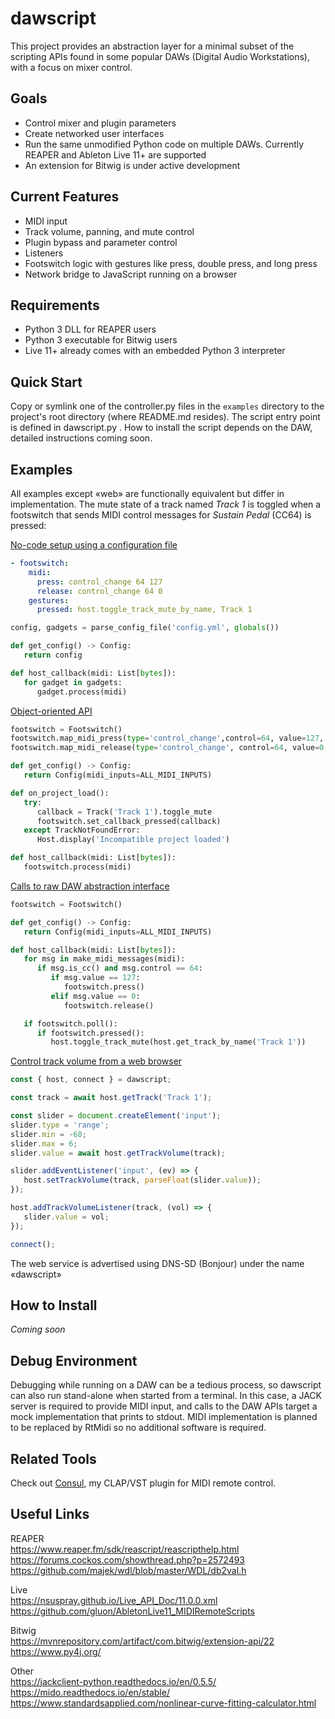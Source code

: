 dawscript
=========
This project provides an abstraction layer for a minimal subset of the scripting
APIs found in some popular DAWs (Digital Audio Workstations), with a focus on
mixer control.

Goals
-----
- Control mixer and plugin parameters
- Create networked user interfaces
- Run the same unmodified Python code on multiple DAWs. Currently REAPER and
 Ableton Live 11+ are supported
- An extension for Bitwig is under active development

Current Features
----------------
- MIDI input
- Track volume, panning, and mute control
- Plugin bypass and parameter control
- Listeners
- Footswitch logic with gestures like press, double press, and long press
- Network bridge to JavaScript running on a browser

Requirements
------------
- Python 3 DLL for REAPER users
- Python 3 executable for Bitwig users
- Live 11+ already comes with an embedded Python 3 interpreter

Quick Start
-----------
Copy or symlink one of the controller.py files in the `examples` directory to
the project's root directory (where README.md resides). The script entry point
is defined in dawscript.py . How to install the script depends on the DAW,
detailed instructions coming soon.

Examples
--------
All examples except «web» are functionally equivalent but differ in
implementation. The mute state of a track named *Track 1* is toggled when a
footswitch that sends MIDI control messages for *Sustain Pedal* (CC64)
is pressed:

[No-code setup using a configuration file](https://github.com/lucianoiam/dawscript/blob/master/examples/config_file/config.yml)
```yaml
- footswitch:
    midi:
      press: control_change 64 127
      release: control_change 64 0
    gestures:
      pressed: host.toggle_track_mute_by_name, Track 1
```
```python
config, gadgets = parse_config_file('config.yml', globals())

def get_config() -> Config:
   return config

def host_callback(midi: List[bytes]):
   for gadget in gadgets:
      gadget.process(midi)
```

[Object-oriented API](https://github.com/lucianoiam/dawscript/blob/master/examples/objects/controller.py)
```python
footswitch = Footswitch()
footswitch.map_midi_press(type='control_change',control=64, value=127, omni=True)
footswitch.map_midi_release(type='control_change', control=64, value=0, omni=True)

def get_config() -> Config:
   return Config(midi_inputs=ALL_MIDI_INPUTS)

def on_project_load():
   try:
      callback = Track('Track 1').toggle_mute
      footswitch.set_callback_pressed(callback)
   except TrackNotFoundError:
      Host.display('Incompatible project loaded')

def host_callback(midi: List[bytes]):
   footswitch.process(midi)
```

[Calls to raw DAW abstraction interface](https://github.com/lucianoiam/dawscript/blob/master/examples/raw/controller.py)
```python
footswitch = Footswitch()

def get_config() -> Config:
   return Config(midi_inputs=ALL_MIDI_INPUTS)

def host_callback(midi: List[bytes]):
   for msg in make_midi_messages(midi):
      if msg.is_cc() and msg.control == 64:
         if msg.value == 127:
            footswitch.press()
         elif msg.value == 0:
            footswitch.release()

   if footswitch.poll():
      if footswitch.pressed():
         host.toggle_track_mute(host.get_track_by_name('Track 1'))
```

[Control track volume from a web browser](https://github.com/lucianoiam/dawscript/blob/master/examples/web/htdocs/example.js)
```javascript
const { host, connect } = dawscript;

const track = await host.getTrack('Track 1');

const slider = document.createElement('input');
slider.type = 'range';
slider.min = -68;
slider.max = 6;
slider.value = await host.getTrackVolume(track);

slider.addEventListener('input', (ev) => {
   host.setTrackVolume(track, parseFloat(slider.value));
});

host.addTrackVolumeListener(track, (vol) => {
   slider.value = vol;
});

connect();
```

The web service is advertised using DNS-SD (Bonjour) under the name «dawscript»

How to Install
--------------
*Coming soon*

Debug Environment
-----------------
Debugging while running on a DAW can be a tedious process, so dawscript can also
run stand-alone when started from a terminal. In this case, a JACK server is
required to provide MIDI input, and calls to the DAW APIs target a mock
implementation that prints to stdout. MIDI implementation is planned to be
replaced by RtMidi so no additional software is required.

Related Tools
-------------
Check out [Consul](https://github.com/lucianoiam/consul), my CLAP/VST plugin
for MIDI remote control.

Useful Links
------------
REAPER \
https://www.reaper.fm/sdk/reascript/reascripthelp.html \
https://forums.cockos.com/showthread.php?p=2572493 \
https://github.com/majek/wdl/blob/master/WDL/db2val.h

Live \
https://nsuspray.github.io/Live_API_Doc/11.0.0.xml \
https://github.com/gluon/AbletonLive11_MIDIRemoteScripts

Bitwig \
https://mvnrepository.com/artifact/com.bitwig/extension-api/22 \
https://www.py4j.org/

Other \
https://jackclient-python.readthedocs.io/en/0.5.5/ \
https://mido.readthedocs.io/en/stable/ \
https://www.standardsapplied.com/nonlinear-curve-fitting-calculator.html

